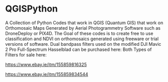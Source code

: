 # QGISPython
A Collection of Python Codes that work in QGIS (Quantum GIS) that work on Orthomosaic Maps Generated by Aerial Photogrammetry Software such as DroneDeploy or PIX4D. The Goal of these codes is to create free to use classification and NDVI on orthomosaics generated using freeware or trial versions of software.
Dual bandpass filters used on the modified DJI Mavic 2 Pro Full-Spectrum Hasselblad can be purchased here: Both Types of Filters for sale here:

https://www.ebay.ie/itm/155859816325

https://www.ebay.ie/itm/155859834544
